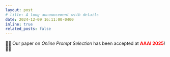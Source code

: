 ```yaml
---
layout: post
# title: A long announcement with details
date: 2024-12-09 16:11:00-0400
inline: true
related_posts: false
---
```


 🎉🎉 Our paper on *Online Prompt Selection* has been accepted at **<span style="color:red">AAAI 2025</span>**!🎊🎊